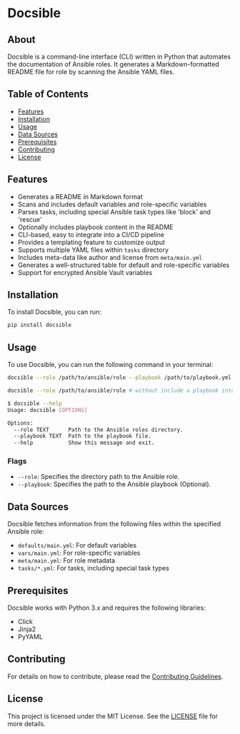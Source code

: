 # Docsible

## About

Docsible is a command-line interface (CLI) written in Python that automates the documentation of Ansible roles. It generates a Markdown-formatted README file for role by scanning the Ansible YAML files.

## Table of Contents

- [Features](#features)
- [Installation](#installation)
- [Usage](#usage)
- [Data Sources](#data-sources)
- [Prerequisites](#prerequisites)
- [Contributing](#contributing)
- [License](#license)

## Features
- Generates a README in Markdown format
- Scans and includes default variables and role-specific variables
- Parses tasks, including special Ansible task types like 'block' and 'rescue'
- Optionally includes playbook content in the README
- CLI-based, easy to integrate into a CI/CD pipeline
- Provides a templating feature to customize output
- Supports multiple YAML files within `tasks` directory
- Includes meta-data like author and license from `meta/main.yml`
- Generates a well-structured table for default and role-specific variables
- Support for encrypted Ansible Vault variables

## Installation

To install Docsible, you can run:

```bash
pip install docsible
```

## Usage

To use Docsible, you can run the following command in your terminal:

```bash
docsible --role /path/to/ansible/role --playbook /path/to/playbook.yml
```

```bash
docsible --role /path/to/ansible/role # without include a playbook into readme
```

```bash
$ docsible --help
Usage: docsible [OPTIONS]

Options:
  --role TEXT      Path to the Ansible roles directory.
  --playbook TEXT  Path to the playbook file.
  --help           Show this message and exit.
```

### Flags

- `--role`: Specifies the directory path to the Ansible role.
- `--playbook`: Specifies the path to the Ansible playbook (Optional).

## Data Sources

Docsible fetches information from the following files within the specified Ansible role:

- `defaults/main.yml`: For default variables
- `vars/main.yml`: For role-specific variables
- `meta/main.yml`: For role metadata
- `tasks/*.yml`: For tasks, including special task types

## Prerequisites

Docsible works with Python 3.x and requires the following libraries:

- Click
- Jinja2
- PyYAML

## Contributing

For details on how to contribute, please read the [Contributing Guidelines](CONTRIBUTING.md).

## License

This project is licensed under the MIT License. See the [LICENSE](LICENSE) file for more details.
